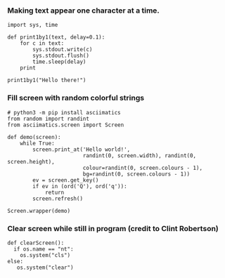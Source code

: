 ### Making text appear one character at a time.

    import sys, time
  
    def print1by1(text, delay=0.1):
        for c in text:
            sys.stdout.write(c)
            sys.stdout.flush()
            time.sleep(delay)
        print

    print1by1("Hello there!")
    
### Fill screen with random colorful strings

    # python3 -m pip install asciimatics
    from random import randint
    from asciimatics.screen import Screen

    def demo(screen):
        while True:
            screen.print_at('Hello world!',
                            randint(0, screen.width), randint(0, screen.height),
                            colour=randint(0, screen.colours - 1),
                            bg=randint(0, screen.colours - 1))
            ev = screen.get_key()
            if ev in (ord('Q'), ord('q')):
                return
            screen.refresh()

    Screen.wrapper(demo)
    
### Clear screen while still in program (credit to Clint Robertson)
    
   ```
   def clearScreen():
     if os.name == "nt":
       os.system("cls")
   else:
      os.system("clear")
   ```
